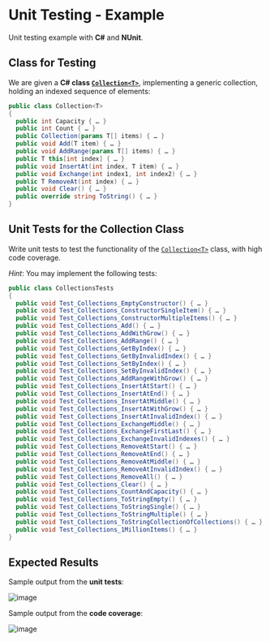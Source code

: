 # Unit Testing - Example

Unit testing example with **C#** and **NUnit**.

## Class for Testing

We are given a **C# class [`Collection<T>`](https://github.com/nakov/UnitTestingExample/blob/main/Collections/Collection.cs)**, implementing a generic collection, holding an indexed sequence of elements:

```cs
public class Collection<T>
{
  public int Capacity { … }
  public int Count { … }
  public Collection(params T[] items) { … }
  public void Add(T item) { … }
  public void AddRange(params T[] items) { … }
  public T this[int index] { … }
  public void InsertAt(int index, T item) { … }
  public void Exchange(int index1, int index2) { … }
  public T RemoveAt(int index) { … }
  public void Clear() { … }
  public override string ToString() { … }
}
```

## Unit Tests for the Collection<T> Class

Write unit tests to test the functionality of the [`Collection<T>`](https://github.com/nakov/UnitTestingExample/blob/main/Collections/Collection.cs) class, with high code coverage.

_Hint_: You may implement the following tests:

```cs
public class CollectionsTests
{
  public void Test_Collections_EmptyConstructor() { … }
  public void Test_Collections_ConstructorSingleItem() { … }
  public void Test_Collections_ConstructorMultipleItems() { … }
  public void Test_Collections_Add() { … }
  public void Test_Collections_AddWithGrow() { … }
  public void Test_Collections_AddRange() { … }
  public void Test_Collections_GetByIndex() { … }
  public void Test_Collections_GetByInvalidIndex() { … }
  public void Test_Collections_SetByIndex() { … }
  public void Test_Collections_SetByInvalidIndex() { … }
  public void Test_Collections_AddRangeWithGrow() { … }
  public void Test_Collections_InsertAtStart() { … }
  public void Test_Collections_InsertAtEnd() { … }
  public void Test_Collections_InsertAtMiddle() { … }
  public void Test_Collections_InsertAtWithGrow() { … }
  public void Test_Collections_InsertAtInvalidIndex() { … }
  public void Test_Collections_ExchangeMiddle() { … }
  public void Test_Collections_ExchangeFirstLast() { … }
  public void Test_Collections_ExchangeInvalidIndexes() { … }
  public void Test_Collections_RemoveAtStart() { … }
  public void Test_Collections_RemoveAtEnd() { … }
  public void Test_Collections_RemoveAtMiddle() { … }
  public void Test_Collections_RemoveAtInvalidIndex() { … }
  public void Test_Collections_RemoveAll() { … }
  public void Test_Collections_Clear() { … }
  public void Test_Collections_CountAndCapacity() { … }
  public void Test_Collections_ToStringEmpty() { … }
  public void Test_Collections_ToStringSingle() { … }
  public void Test_Collections_ToStringMultiple() { … }
  public void Test_Collections_ToStringCollectionOfCollections() { … }
  public void Test_Collections_1MillionItems() { … }
}
```

## Expected Results

Sample output from the **unit tests**:

![image](https://user-images.githubusercontent.com/1689586/114179602-e0500380-9947-11eb-8cb2-737823fe5f62.png)

Sample output from the **code coverage**:

![image](https://user-images.githubusercontent.com/1689586/114179830-2a38e980-9948-11eb-8e4d-a21069de0088.png)
